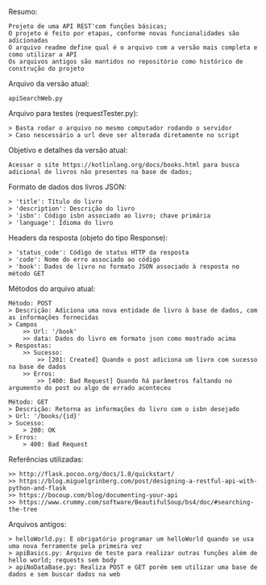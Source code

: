 Resumo:

	Projeto de uma API REST'com funções básicas;
	O projeto é feito por etapas, conforme novas funcionalidades são adicionadas
	O arquivo readme define qual é o arquivo com a versão mais completa e como utilizar a API
	Os arquivos antigos são mantidos no repositório como histórico de construção do projeto

Arquivo da versão atual:

	apiSearchWeb.py

Arquivo para testes (requestTester.py):

	> Basta rodar o arquivo no mesmo computador rodando o servidor
	> Caso nescessário a url deve ser alterada diretamente no script

Objetivo e detalhes da versão atual:

	Acessar o site https://kotlinlang.org/docs/books.html para busca adicional de livros não presentes na base de dados;

Formato de dados dos livros JSON:

	> 'title': Título do livro
	> 'description': Descrição do livro
	> 'isbn': Código isbn associado ao livro; chave primária
	> 'language': Idioma do livro

Headers da resposta (objeto do tipo Response):

	> 'status_code': Código de status HTTP da resposta
	> 'code': Nome do erro associado ao código
	> 'book': Dados de livro no formato JSON associado à resposta no método GET

Métodos do arquivo atual:

	Método: POST
	> Descrição: Adiciona uma nova entidade de livro à base de dados, com as informações fornecidas
	> Campos
		>> Url: '/book'
		>> data: Dados do livro em formato json como mostrado acima
	> Respostas:
		>> Sucesso:
			>> [201: Created] Quando o post adiciona um livro com sucesso na base de dados
		>> Erros:
			>> [400: Bad Request] Quando há parâmetros faltando no argumento do post ou algo de errado aconteceu

	Método: GET
	> Descrição: Retorna as informações do livro com o isbn desejado
	> Url: '/books/{id}'
	> Sucesso:
		> 200: OK
	> Erros:
		> 400: Bad Request

Referências utilizadas:

	>> http://flask.pocoo.org/docs/1.0/quickstart/
	>> https://blog.miguelgrinberg.com/post/designing-a-restful-api-with-python-and-flask
	>> https://bocoup.com/blog/documenting-your-api
	>> https://www.crummy.com/software/BeautifulSoup/bs4/doc/#searching-the-tree

Arquivos antigos:

	> helloWorld.py: É obrigatório programar um helloWorld quando se usa uma nova ferramente pela primeira vez
	> apiBasics.py: Arquivo de teste para realizar outras funções além de hello world; requests sem body
	> apiNoDataBase.py: Realiza POST e GET porém sem utilizar uma base de dados e sem buscar dados na web
